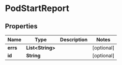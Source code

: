 

# PodStartReport


## Properties

| Name | Type | Description | Notes |
|------------ | ------------- | ------------- | -------------|
|**errs** | **List&lt;String&gt;** |  |  [optional] |
|**id** | **String** |  |  [optional] |



